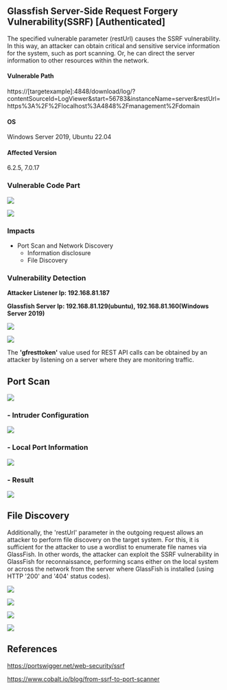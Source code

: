 ## Glassfish Server-Side Request Forgery Vulnerability(SSRF) [Authenticated]

The specified vulnerable parameter (restUrl) causes the SSRF vulnerability. In this way, an attacker can obtain critical and sensitive service information for the system, such as port scanning. Or, he can direct the server information to other resources within the network. 

#### **Vulnerable Path**   
https://[targetexample]:4848/download/log/?contentSourceId=LogViewer&start=56783&instanceName=server&restUrl=https%3A%2F%2Flocalhost%3A4848%2Fmanagement%2Fdomain

#### **OS**
Windows Server 2019, Ubuntu 22.04

#### **Affected Version** 
6.2.5, 7.0.17

### **Vulnerable Code Part**

![](https://github.com/mustgundogdu/Research/blob/main/glassFish/ScreenShots/resourcecode.PNG)


![](https://github.com/mustgundogdu/Research/blob/main/glassFish/ScreenShots/resourcecode1.PNG)


### **Impacts**
  - Port Scan and Network Discovery
 	- Information disclosure
 	- File Discovery

### Vulnerability Detection
**Attacker Listener Ip: 192.168.81.187**

**Glassfish Server Ip: 192.168.81.129(ubuntu), 192.168.81.160(Windows Server 2019)**

![](https://github.com/mustgundogdu/Research/blob/main/glassFish/ScreenShots/detection0.PNG)

![](https://github.com/mustgundogdu/Research/blob/main/glassFish/ScreenShots/detection1.PNG)

The **'gfresttoken'** value used for REST API calls can be obtained by an attacker by listening on a server where they are monitoring traffic. 

## Port Scan 

![](https://github.com/mustgundogdu/Research/blob/main/glassFish/ScreenShots/portscan0.PNG)

### - Intruder Configuration
![](https://github.com/mustgundogdu/Research/blob/main/glassFish/ScreenShots/portscan2.PNG)

### - Local Port Information
![](https://github.com/mustgundogdu/Research/blob/main/glassFish/ScreenShots/portinf.PNG)

### - Result 
![](https://github.com/mustgundogdu/Research/blob/main/glassFish/ScreenShots/portscanresult.PNG)


## File Discovery 
Additionally, the 'restUrl' parameter in the outgoing request allows an attacker to perform file discovery on the target system. For this, it is sufficient for the attacker to use a wordlist to enumerate file names via GlassFish. In other words, the attacker can exploit the SSRF vulnerability in GlassFish for reconnaissance, performing scans either on the local system or across the network from the server where GlassFish is installed (using HTTP '200' and '404' status codes).

![](https://github.com/mustgundogdu/Research/blob/main/glassFish/ScreenShots/existfile.PNG)

![](https://github.com/mustgundogdu/Research/blob/main/glassFish/ScreenShots/dontexistfile.PNG)

![](https://github.com/mustgundogdu/Research/blob/main/glassFish/ScreenShots/filediscovery2.PNG)

![](https://github.com/mustgundogdu/Research/blob/main/glassFish/ScreenShots/filediscovery1.PNG)



## References 
https://portswigger.net/web-security/ssrf

https://www.cobalt.io/blog/from-ssrf-to-port-scanner







